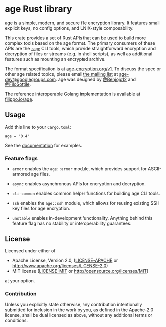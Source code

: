 # age Rust library

age is a simple, modern, and secure file encryption library. It features small
explicit keys, no config options, and UNIX-style composability.

This crate provides a set of Rust APIs that can be used to build more complex
tools based on the age format. The primary consumers of these APIs are the
[`rage`](https://crates.io/crates/rage) CLI tools, which provide straightforward
encryption and decryption of files or streams (e.g. in shell scripts), as well
as additional features such as mounting an encrypted archive.

The format specification is at [age-encryption.org/v1](https://age-encryption.org/v1).
To discuss the spec or other age related topics, please email
[the mailing list](https://groups.google.com/d/forum/age-dev) at
age-dev@googlegroups.com. age was designed by
[@Benjojo12](https://twitter.com/Benjojo12) and
[@FiloSottile](https://twitter.com/FiloSottile).

The reference interoperable Golang implementation is available at
[filippo.io/age](https://filippo.io/age).

## Usage

Add this line to your `Cargo.toml`:

```
age = "0.4"
```

See the [documentation](https://docs.rs/age) for examples.

### Feature flags

- `armor` enables the `age::armor` module, which provides support for
  ASCII-armored age files.

- `async` enables asynchronous APIs for encryption and decryption.

- `cli-common` enables common helper functions for building age CLI tools.

- `ssh` enables the `age::ssh` module, which allows for reusing existing SSH key
  files for age encryption.

- `unstable` enables in-development functionality. Anything behind this feature
  flag has no stability or interoperability guarantees.

## License

Licensed under either of

 * Apache License, Version 2.0, ([LICENSE-APACHE](../LICENSE-APACHE) or
   http://www.apache.org/licenses/LICENSE-2.0)
 * MIT license ([LICENSE-MIT](../LICENSE-MIT) or http://opensource.org/licenses/MIT)

at your option.

### Contribution

Unless you explicitly state otherwise, any contribution intentionally
submitted for inclusion in the work by you, as defined in the Apache-2.0
license, shall be dual licensed as above, without any additional terms or
conditions.

